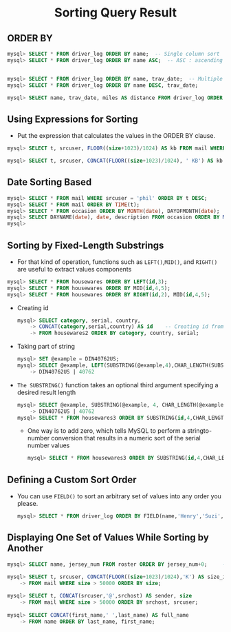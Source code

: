 # <center>Sorting Query Result </center>


## ORDER BY

```sql
mysql> SELECT * FROM driver_log ORDER BY name;  -- Single column sort
mysql> SELECT * FROM driver_log ORDER BY name ASC;  -- ASC : ascending sort; DESC: descending. 


mysql> SELECT * FROM driver_log ORDER BY name, trav_date;  -- Multiple column sort
mysql> SELECT * FROM driver_log ORDER BY name DESC, trav_date;  

mysql> SELECT name, trav_date, miles AS distance FROM driver_log ORDER BY distance; -- You can refer to the alias in the ORDER BY  
```

## Using Expressions for Sorting

* Put the expression that calculates the values in the ORDER BY clause.

```sql
mysql> SELECT t, srcuser, FLOOR((size+1023)/1024) AS kb FROM mail WHERE size > 50000 ORDER BY kb;

mysql> SELECT t, srcuser, CONCAT(FLOOR((size+1023)/1024), ' KB') AS kb FROM mail WHERE size > 50000 ORDER BY size;
```

## Date Sorting Based

```sql
mysql> SELECT * FROM mail WHERE srcuser = 'phil' ORDER BY t DESC;       -- Msg Most recently sent.
mysql> SELECT * FROM mail ORDER BY TIME(t);                             -- Sorting by TIME of day
mysql> SELECT * FROM occasion ORDER BY MONTH(date), DAYOFMONTH(date);   -- Sorting by calendar day
mysql> SELECT DAYNAME(date), date, description FROM occasion ORDER BY MOD(DAYOFWEEK(date)+5, 7);
mysql>
```

## Sorting by Fixed-Length Substrings

* For that kind of operation, functions such as `LEFT()`,`MID()`, and `RIGHT()` are useful to extract values components

```sql
mysql> SELECT * FROM housewares ORDER BY LEFT(id,3);
mysql> SELECT * FROM housewares ORDER BY MID(id,4,5);
mysql> SELECT * FROM housewares ORDER BY RIGHT(id,2), MID(id,4,5);
```

* Creating id

  ```sql
  mysql> SELECT category, serial, country,
      -> CONCAT(category,serial,country) AS id    -- Creating id from category, serial, country
      -> FROM housewares2 ORDER BY category, country, serial;
  ```
  
* Taking part of string

  ```sql
  mysql> SET @example = DIN40762US;
  mysql> SELECT @example, LEFT(SUBSTRING(@example,4),CHAR_LENGTH(SUBSTRING(@example,4)-2));
      -> DIN40762US | 40762
  ```
  
* `The SUBSTRING()` function takes an optional third argument specifying a desired result length

  ```sql
  mysql> SELECT @example, SUBSTRING(@example, 4, CHAR_LENGTH(@example) -5);
      -> DIN40762US | 40762
  mysql> SELECT * FROM housewares3 ORDER BY SUBSTRING(id,4,CHAR_LENGTH(id)-5);
  ```
  
  * One way is to add zero, which tells MySQL to perform a stringto-number conversion that results in a numeric sort of the serial number values
  
    ```sql
    mysql> SELECT * FROM housewares3 ORDER BY SUBSTRING(id,4,CHAR_LENGTH(id)-5)+0;
    ```
    
##  Defining a Custom Sort Order

* You can use `FIELD()` to sort an arbitrary set of values into any order you please.

  ```sql
  mysql> SELECT * FROM driver_log ORDER BY FIELD(name,'Henry','Suzi','Ben');
  ```
  
## Displaying One Set of Values While Sorting by Another

```sql
mysql> SELECT name, jersey_num FROM roster ORDER BY jersey_num+0;     -- To force numeric order

mysql> SELECT t, srcuser, CONCAT(FLOOR((size+1023)/1024),'K') AS size_in_K
    -> FROM mail WHERE size > 50000 ORDER BY size;
    
mysql> SELECT t, CONCAT(srcuser,'@',srchost) AS sender, size
    -> FROM mail WHERE size > 50000 ORDER BY srchost, srcuser;
    
mysql> SELECT CONCAT(first_name,' ',last_name) AS full_name
    -> FROM name ORDER BY last_name, first_name;
```
